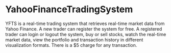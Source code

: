 # YahooFinanceTradingSystem
YFTS is a real-time trading system that retrieves real-time market data from Yahoo Finance. A new trader can register the system for free. A registered trader can login or logout the system, buy or sell stocks, watch the real-time market data, view the portfolio and transaction history in different visualization formats. There is a $5 charge for any transaction. 

